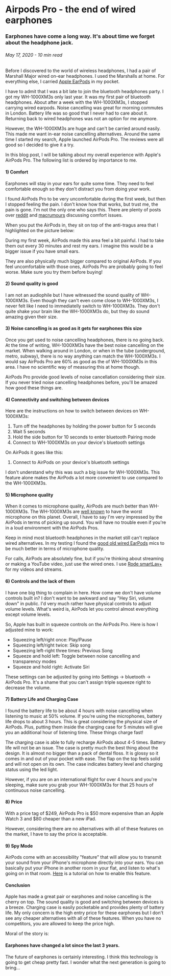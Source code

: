 <MetaDecorator description="Earphones have come a long way. It's about time we forget about the headphone jack." title="CK - AirPods Pro" />

# Airpods Pro - the end of wired earphones

### Earphones have come a long way. It's about time we forget about the headphone jack.

###### May 17, 2020 - 10 min read

Before I discovered to the world of wireless headphones, I had a pair
 of Marshall Major wired on-ear headphones. I used the Marshalls at
  home. For everything else, I carried [Apple EarPods](https://www.apple.com/uk/shop/product/MMTN2ZM/A/earpods-with-lightning-connector?fnode=b9f40b0651e17bde6942ee565419f9f23ec9438f9d6c9414c21023d3a8592c56057e5f09f24277dab5a84030a5cfdda1a342d14296424818031081cff59fa96c0047942549e217befc270af9379882cbce0b96be9f27ff0429b1e93980c44a6bce8d8580ea73d31c07da0eba5b1cb5e6a75a1be8434c99f11a782e9686ef5f3f)
   in my pocket.

 <MediaCarousel folder="airpodsPro" images="allHeadphones.jpg"/>

I have to admit that I was a bit late to join the bluetooth headphones
 party. I got my WH-1000XM3s only last year. It was my first pair of
  bluetooth headphones. About after a week with the WH-1000XM3s, I stopped
   carrying wired earpods. Noise cancelling was great for morning
    commutes in London. Battery life was so good that I never had to care
     about it. Returning back to wired headphones was not an option for
      me anymore.

However, the WH-1000XM3s are huge and can't be carried around easily. This
 made me want in-ear noise cancelling alternatives. Around the same time
  I started my search, Apple launched AirPods Pro. The reviews were all
   good so I decided to give it a try.

 <MediaCarousel folder="airpodsPro" images="sizeComparison.jpg"/>

In this blog post, I will be talking about my overall experience with
 Apple's AirPods Pro. The following list is ordered by importance to me.

#### 1) Comfort

Earphones will stay in your ears for quite some time. They need to feel
  comfortable enough so they don't distract you from doing your work.

I found AirPods Pro to be very uncomfortable during the first week, but
 then I stopped feeling the pain. I don't know how that works, but
  trust me, the pain is gone. I'm not the only one who says this. There
   are plenty of posts over [reddit](https://www.reddit.com/r/airpods/comments/dpmg5z/airpods_pro_hurt_my_ears_like_crazy_anyone_else/)
    and [macrumours](https://forums.macrumors.com/threads/airpods-pro-hurt.2208685/)
     discussing comfort issues.

When you put the AirPods in, they sit on top of the anti-tragus area that I
 highlighted on the picture below:

 <MediaCarousel folder="airpodsPro" images="inEar.jpg"/>

During my first week, AirPods
 made this area feel a bit painful. I had to take them out every 30
  minutes and rest my ears. I imagine this would be a bigger issue if
   you have small ears.

They are also physically much bigger compared to original AirPods. If you
 feel uncomfortable with those ones, AirPods Pro are probably going to
  feel worse. Make sure you try them before buying! 
  
 <MediaCarousel folder="airpodsPro" images="airpodsVSProSize1.jpg,airpodsVSProSize2.jpg,airpodsVSProSize3.jpg"/>

#### 2) Sound quality is good

I am not an audiophile but I have witnessed the sound quality of WH-1000XM3s.
 Even though they can't even come close to WH-1000XM3s, I never felt like
  I need to immediatelly switch to WH-1000XM3s. They don't quite shake your
   brain like the WH-1000XM3s do, but they do sound amazing given their size.

#### 3) Noise cancelling is as good as it gets for earphones this size

Once you get used to noise cancelling headphones, there is no going back.
 At the time of writing, WH-1000XM3s have the best noise cancelling on the
  market. When walking around in London, or when in the tube (underground,
   metro, subway), there is no way anything can match the WH-1000XM3s. I
    would say AirPods Pro are 60% as good as the of WH-1000XM3s in this area.
     I have no scientific way of measuring this at home though.

AirPods Pro provide good levels of noise cancellation considering their size.
 If you never tried noise cancelling headphones before, you'll be amazed how
  good these things are.

#### 4) Connectivity and switching between devices

Here are the instructions on how to switch between devices on WH-1000XM3s:

1. Turn off the headphones by holding the power button for 5 seconds
2. Wait 5 seconds
3. Hold the side button for 10 seconds to enter bluetooth Pairing mode
4. Connect to WH-1000XM3s on your device's bluetooth settings

On AirPods it goes like this:

1. Connect to AirPods on your device's bluetooth settings

I don't understand why this was such a big issue for WH-1000XM3s. This feature
 alone makes the AirPods a lot more convenient to use compared to the WH-1000XM3s.

#### 5) Microphone quality

When it comes to microphone quality, AirPods are much better than WH-1000XM3s.
 The WH-1000XM3s are [well known](https://youtu.be/ejqzxaaNltI?t=573)
  to have the worst microphone on this planet.
  Overall, I have to say I'm very impressed by the AirPods in terms of
   picking up sound. You will have no trouble even if you're in a loud
   environment with the AirPods Pros.
   
 Keep in mind most bluetooth headphones in the market still can't replace wired alternatives.
  In my testing I found the [good old wired EarPods](https://www.apple.com/uk/shop/product/MMTN2ZM/A/earpods-with-lightning-connector?fnode=b9f40b0651e17bde6942ee565419f9f23ec9438f9d6c9414c21023d3a8592c56057e5f09f24277dab5a84030a5cfdda1a342d14296424818031081cff59fa96c0047942549e217befc270af9379882cbce0b96be9f27ff0429b1e93980c44a6bce8d8580ea73d31c07da0eba5b1cb5e6a75a1be8434c99f11a782e9686ef5f3f)
   mics to be much better in terms of microphone quality.
 
 For calls, AirPods are absolutely fine, but if you're thinking about streaming or
  making a YouTube video, just use the wired ones. I use [Rode smartLav+](https://www.amazon.com/Rode-smartLav-Lavalier-Microphone-Smartphones/dp/B00EO4A7L0/ref=sr_1_2?dchild=1&keywords=rode+lavalier+mic&qid=1589753087&sr=8-2)
   for my videos and streams.

#### 6) Controls and the lack of them

I have one big thing to complain in here. How come we don't have volume controls
 built in? I don't want to be awkward and say "Hey Siri, volume down" in public.
  I'd very much rather have physical controls to adjust volume levels. What's
   weird is, AirPods let you control almost everything except volume levels.

So, Apple has built in squeeze controls on the AirPods Pro. Here is how I adjusted
 mine to work:
 

* Squeezing left/right once: Play/Pause
* Squeezing left/right twice: Skip song
* Squeezing left-right three times: Previous Song
* Squeeze and hold left: Toggle between noise cancelling and transparency modes
* Squeeze and hold right: Activate Siri


 <MediaCarousel folder="airpodsPro" images="singleSqueeze.mp4,doubleSqueeze.mp4,tripleSqueeze.mp4,squeezeAndHold.mp4,takingOut.mp4"/>

These settings can be adjusted by going into Settings -> bluetooth -> AirPods Pro.
 It's a shame that you can't assign triple squeeze right to decrease the volume.

 <MediaCarousel folder="airpodsPro" images="bluetoothSettings1.png,bluetoothSettings2.png"/>

#### 7) Battery Life and Charging Case

I found the battery life to be about 4 hours with noise cancelling when listening
 to music at 50% volume. If you're using the microphones, battery life drops to
  about 3 hours. This is great considering the physical size of AirPods. Plus,
   putting them inside the charging case for 5 minutes will give you an additional
    hour of listening time. These things charge fast!

The charging case is able to fully recharge AirPods about 4-5 times. Battery life 
will not be an issue. The case is pretty much the best thing about the design. It
 is almost no bigger than a pack of dental floss. It is glossy so it comes in and
  out of your pocket with ease. The flap on the top feels solid and will not open
   on its own. The case indicates battery level and charging status using the led
    light.

 <MediaCarousel folder="airpodsPro" images="case1.jpg,case2.jpg,case3.jpg,case4.jpg"/>

However, if you are on an international flight for over 4 hours and you're sleeping,
 make sure you grab your WH-1000XM3s for that 25 hours of continuous noise cancelling.

#### 8) Price

With a price tag of $249, AirPods Pro is $50 more expensive than an Apple Watch 3 and
 $80 cheaper than a new iPad.

However, considering there are no alternatives with all of these features on the market,
 I have to say the price is acceptable.

#### 9) Spy Mode

AirPods come with an accessibility "feature" that will allow you to transmit your sound
 from your iPhone's microphone directly into your ears. You can basically put your
  iPhone in another room in your flat, and listen to what's going on in that room.
   [Here](https://knowtechie.com/how-to-airpod-listening-device/)
    is a tutorial on how to enable this feature.

#### Conclusion

Apple has made a great pair or earphones and noise cancelling is the cherry on
 top. The sound quality is good and switching between devices is a breeze. Charging
  case is easily pocketable and provides plenty of battery life. My only concern is
   the high entry price for these earphones but I don't see any cheaper alternatives
    with all of these features. When you have no competitors, you are allowed to
     keep the price high.

Moral of the story is: 

#### Earphones have changed a lot since the last 3 years.

The future of earphones is certainly interesting. I think this technology is going
 to get cheap pretty fast. I wonder what the next generation is going to bring...


